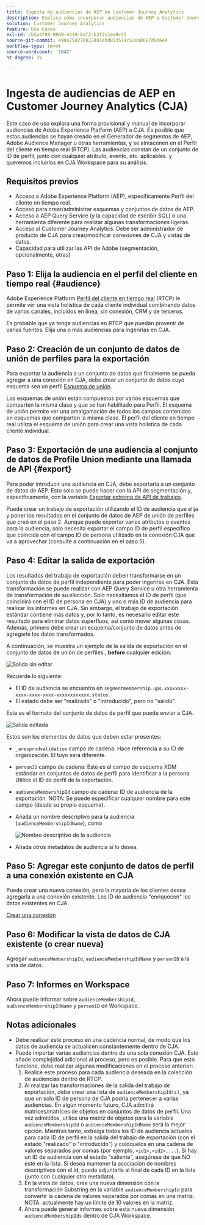 ```yaml
---
title: Ingesta de audiencias de AEP en Customer Journey Analytics
description: Explica cómo incorporar audiencias de AEP a Customer Journey Analytics para un análisis más detallado.
solution: Customer Journey Analytics
feature: Use Cases
exl-id: cb5a4f98-9869-4410-8df2-b2f2c1ee8c57
source-git-commit: 490a754270922481ebd893514c530a0667d9d6e4
workflow-type: tm+mt
source-wordcount: '1042'
ht-degree: 1%

---
```


# Ingesta de audiencias de AEP en Customer Journey Analytics (CJA)

Este caso de uso explora una forma provisional y manual de incorporar audiencias de Adobe Experience Platform (AEP) a CJA. Es posible que estas audiencias se hayan creado en el Generador de segmentos de AEP, Adobe Audience Manager u otras herramientas, y se almacenen en el Perfil del cliente en tiempo real (RTCP). Las audiencias constan de un conjunto de ID de perfil, junto con cualquier atributo, evento, etc. aplicables. y queremos incluirlos en CJA Workspace para su análisis.

## Requisitos previos

* Acceso a Adobe Experience Platform (AEP), específicamente Perfil del cliente en tiempo real.
* Acceso para crear/administrar esquemas y conjuntos de datos de AEP.
* Acceso a AEP Query Service (y la capacidad de escribir SQL) o una herramienta diferente para realizar algunas transformaciones ligeras.
* Acceso al Customer Journey Analytics. Debe ser administrador de producto de CJA para crear/modificar conexiones de CJA y vistas de datos.
* Capacidad para utilizar las API de Adobe (segmentación, opcionalmente, otras)

## Paso 1: Elija la audiencia en el perfil del cliente en tiempo real {#audience}

Adobe Experience Platform [Perfil del cliente en tiempo real](https://experienceleague.adobe.com/docs/experience-platform/profile/home.html?lang=es) (RTCP) le permite ver una vista holística de cada cliente individual combinando datos de varios canales, incluidos en línea, sin conexión, CRM y de terceros.

Es probable que ya tenga audiencias en RTCP que puedan provenir de varias fuentes. Elija una o más audiencias para ingerirlas en CJA.

## Paso 2: Creación de un conjunto de datos de unión de perfiles para la exportación

Para exportar la audiencia a un conjunto de datos que finalmente se pueda agregar a una conexión en CJA, debe crear un conjunto de datos cuyo esquema sea un perfil [Esquema de unión](https://experienceleague.adobe.com/docs/experience-platform/profile/union-schemas/union-schema.html?lang=en#understanding-union-schemas).

Los esquemas de unión están compuestos por varios esquemas que comparten la misma clase y que se han habilitado para Perfil. El esquema de unión permite ver una amalgamación de todos los campos contenidos en esquemas que comparten la misma clase. El perfil del cliente en tiempo real utiliza el esquema de unión para crear una vista holística de cada cliente individual.

## Paso 3: Exportación de una audiencia al conjunto de datos de Profile Union mediante una llamada de API {#export}

Para poder introducir una audiencia en CJA, debe exportarla a un conjunto de datos de AEP. Esto solo se puede hacer con la API de segmentación y, específicamente, con la variable [Exportar extremo de API de trabajos](https://experienceleague.adobe.com/docs/experience-platform/segmentation/api/export-jobs.html?lang=en).

Puede crear un trabajo de exportación utilizando el ID de audiencia que elija y poner los resultados en el conjunto de datos de AEP de unión de perfiles que creó en el paso 2. Aunque puede exportar varios atributos o eventos para la audiencia, solo necesita exportar el campo ID de perfil específico que coincida con el campo ID de persona utilizado en la conexión CJA que va a aprovechar (consulte a continuación en el paso 5).

## Paso 4: Editar la salida de exportación

Los resultados del trabajo de exportación deben transformarse en un conjunto de datos de perfil independiente para poder ingerirse en CJA.  Esta transformación se puede realizar con AEP Query Service u otra herramienta de transformación de su elección.  Solo necesitamos el ID de perfil (que coincidirá con el ID de persona en CJA) y uno o más ID de audiencia para realizar los informes en CJA. Sin embargo, el trabajo de exportación estándar contiene más datos y, por lo tanto, es necesario editar este resultado para eliminar datos superfluos, así como mover algunas cosas.  Además, primero debe crear un esquema/conjunto de datos antes de agregarle los datos transformados.

A continuación, se muestra un ejemplo de la salida de exportación en el conjunto de datos de unión de perfiles , **before** cualquier edición:

![Salida sin editar](assets/export-unedited.png)

Recuerde lo siguiente:

* El ID de audiencia se encuentra en `segmentmembership.ups.xxxxxxxx-xxxx-xxxx-xxxx-xxxxxxxxxxxx.status`.
* El estado debe ser &quot;realizado&quot; o &quot;introducido&quot;, pero no &quot;salido&quot;.

Este es el formato del conjunto de datos de perfil que puede enviar a CJA.

![Salida editada](assets/export-edited.png)

Estos son los elementos de datos que deben estar presentes:

* `_aresprodvalidation` campo de cadena: Hace referencia a su ID de organización. El tuyo será diferente.
* `personID` campo de cadena: Este es el campo de esquema XDM estándar en conjuntos de datos de perfil para identificar a la persona. Utilice el ID de perfil de la exportación.
* `audienceMembershipId` campo de cadena: ID de audiencia de la exportación.  NOTA: Se puede especificar cualquier nombre para este campo (desde su propio esquema).
* Añada un nombre descriptivo para la audiencia (`audienceMembershipIdName`), como

   ![Nombre descriptivo de la audiencia](assets/audience-name.png)

* Añada otros metadatos de audiencia si lo desea.

## Paso 5: Agregar este conjunto de datos de perfil a una conexión existente en CJA

Puede crear una nueva conexión, pero la mayoría de los clientes desea agregarla a una conexión existente. Los ID de audiencia &quot;enriquecen&quot; los datos existentes en CJA.

[Crear una conexión](/help/connections/create-connection.md)

## Paso 6: Modificar la vista de datos de CJA existente (o crear nueva)

Agregar `audienceMembershipId`, `audienceMembershipIdName` y `personID` a la vista de datos.

## Paso 7: Informes en Workspace

Ahora puede informar sobre `audienceMembershipId`, `audienceMembershipIdName` y `personID` en Workspace.

## Notas adicionales

* Debe realizar este proceso en una cadencia normal, de modo que los datos de audiencia se actualicen constantemente dentro de CJA.
* Puede importar varias audiencias dentro de una sola conexión CJA. Esto añade complejidad adicional al proceso, pero es posible. Para que esto funcione, debe realizar algunas modificaciones en el proceso anterior:
   1. Realice este proceso para cada audiencia deseada en la colección de audiencias dentro de RTCP.
   1. Al realizar las transformaciones de la salida del trabajo de exportación, debe crear una lista de `audienceMembershipId(s)`, ya que un solo ID de persona de CJA podría pertenecer a varias audiencias. En algún momento futuro, CJA admitirá matrices/matrices de objetos en conjuntos de datos de perfil. Una vez admitidos, utilice una matriz de objetos para la variable `audienceMembershipId` o `audienceMembershipIdName` será la mejor opción. Mientras tanto, extraiga todos los ID de audiencia actuales para cada ID de perfil en la salida del trabajo de exportación (con el estado &quot;realizado&quot; o &quot;introducido&quot;) y colóquelos en una cadena de valores separados por comas (por ejemplo, `<id1>,<id2>,...`).  Si hay un ID de audiencia con el estado &quot;saliente&quot;, asegúrese de que NO esté en la lista.  Si desea mantener la asociación de nombres descriptivos con el id, puede adjuntarla al final de cada ID en la lista (junto con cualquier otro metadato).
   1. En la vista de datos, cree una nueva dimensión con la transformación Substring en la variable `audienceMembershipId` para convertir la cadena de valores separados por comas en una matriz. NOTA: actualmente hay un límite de 10 valores en la matriz.
   1. Ahora puede generar informes sobre esta nueva dimensión `audienceMembershipIds` dentro de CJA Workspace.
